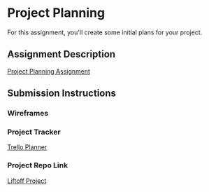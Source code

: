 # Project Planning
For this assignment, you'll create some initial plans for your project.

## Assignment Description
[Project Planning Assignment](https://education.launchcode.org/liftoff/assignments/planning/)

## Submission Instructions

### Wireframes


### Project Tracker

[Trello Planner](https://trello.com/b/JW23oPF4/liftoff-project)

### Project Repo Link

[Liftoff Project](https://github.com/kahuna52/Vacation-Liftoff)

